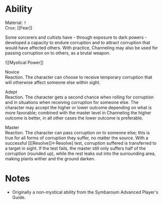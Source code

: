 # Ability
Material: `?`<br>Crux: [[Fear]]

Some sorcerers and cultists have - through exposure to dark powers - developed a capacity to endure corruption and to attract corruption that would have affected others. With practice, Channeling may also be used for passing corruption on to others, as a brutal weapon.

![[Mystical Power]]

Novice<br>Reaction. The character can choose to receive temporary corruption that will otherwise affect someone else within sight.

Adept<br>Reaction. The character gets a second chance when rolling for corruption and in situations when receiving corruption for someone else. The character may accept the higher or lower outcome depending on what is more favorable; combined with the master level in Channeling the higher outcome is better, in all other cases the lower outcome is preferable.

Master<br>Reaction. The character can pass corruption on to someone else; this is true for all forms of corruption they suffer, no matter the source. With a successful \[[[Resolve]]←Resolve\] test, corruption suffered is transferred to a target in sight. If the test fails, the master still only suffers half of the corruption (rounded up), while the rest leaks out into the surrounding area, making plants wither and the ground darken.
# Notes
* Originally a non-mystical ability from the Symbaroum Advanced Player's Guide.